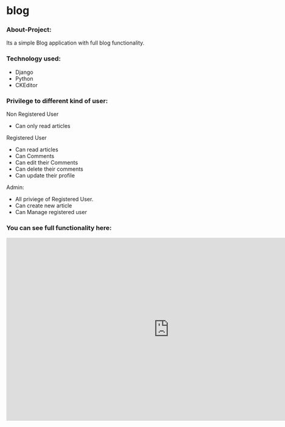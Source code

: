# blog

<p><h3>About-Project:</h3></p>
    <p>Its a simple Blog application with full blog functionality.</p>
    <p><h3>Technology used:</h3></p>
    <p><ul>
        <li>Django</li>
        <li>Python</li>
        <li>CKEditor</li>
    </ul></p>
    <p><h3>Privilege to different kind of user:</h3></p>
    <p>Non Registered User</p>
    <ul>
        <li>Can only read articles</li>
    </ul>
    <p>Registered User</p>
    <ul>
        <li>Can read articles</li>
        <li>Can Comments</li>
        <li>Can edit their Comments</li>
        <li>Can delete their comments</li>
        <li>Can update their profile</li>
    </ul>
    <p>Admin:</p>
    <p>
        <ul>
            <li>All priviege of Registered User.</li>
            <li>Can create new article</li>
            <li>Can Manage registered user</li>
        </ul>
    </p>
    <p><h3>You can see full functionality here:</h3></p>
    <p><iframe width="853" height="480" src="https://www.youtube.com/embed/E69bSBB5eIU" frameborder="0" allow="accelerometer; autoplay; encrypted-media; gyroscope; picture-in-picture" allowfullscreen></iframe></p>
